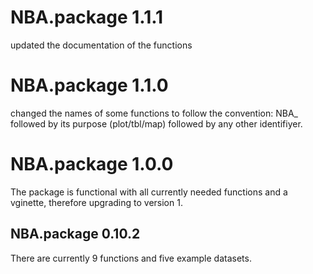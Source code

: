 # NBA.package 1.1.1
updated the documentation of the functions

# NBA.package 1.1.0
changed the names of some functions to follow the convention: NBA_ followed by its purpose (plot/tbl/map) followed by any other identifiyer.

# NBA.package 1.0.0

The package is functional with all currently needed functions and a vginette, therefore upgrading to version 1. 

## NBA.package 0.10.2

There are currently 9 functions and five example datasets.
